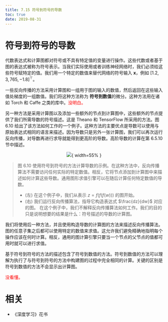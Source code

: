 ```yaml
---
title: 7.15 符号到符号的导数
toc: true
date: 2019-08-31
---
```


# 符号到符号的导数


代数表达式和计算图都对符号或不具有特定值的变量进行操作。这些代数或者基于图的表达式被称为符号表示。当我们实际使用或者训练神经网络时，我们必须给这些符号赋特定的值。我们用一个特定的数值来替代网络的符号输入 $\boldsymbol x$，例如 $[1.2, 3,765, -1.8]^\top$。

一些反向传播的方法采用计算图和一组用于图的输入的数值，然后返回在这些输入值处梯度的一组数值。我们将这种方法称为 **符号到数值**的微分。这种方法用在诸如 Torch 和 Caffe 之类的库中。<span style="color:red;">没明白。</span>

另一种方法是采用计算图以及添加一些额外的节点到计算图中，这些额外的节点提供了我们所需导数的符号描述。这是 Theano 和 TensorFlow 所采用的方法。图 6.10 给出了该方法如何工作的一个例子。这种方法的主要优点是导数可以使用与原始表达式相同的语言来描述。因为导数只是另外一张计算图，我们可以再次运行反向传播，对导数再进行求导就能得到更高阶的导数。高阶导数的计算在第 6.5.10 节中描述。


<center>

![](http://images.iterate.site/blog/image/20190712/S8am3IfoiRgN.png?imageslim){ width=55% }

</center>

> 图 6.10 使用符号到符号的方法计算导数的示例。在这种方法中，反向传播算法不需要访问任何实际的特定数值。相反，它将节点添加到计算图中来描述如何计算这些导数。通用图形求值引擎可以在随后计算任何特定数值的导数。
>
> - (左) 在这个例子中，我们从表示 $z=f(f(f(w)))$ 的图开始。
> - (右) 我们运行反向传播算法，指导它构造表达式 $\frac{dz}{dw}$ 对应的图。 在这个例子中，我们不解释反向传播算法如何工作。我们的目的只是说明想要的结果是什么：符号描述的导数的计算图。

我们将使用后一种方法，并且使用构造导数的计算图的方法来描述反向传播算法。图的任意子集之后都可以使用特定的数值来求值。这允许我们避免精确地指明每个操作应该在何时计算。相反，通用的图计算引擎只要当一个节点的父节点的值都可用时就可以进行求值。

基于符号到符号的方法的描述包含了符号到数值的方法。符号到数值的方法可以理解为执行了与符号到符号的方法中构建图的过程中完全相同的计算。关键的区别是符号到数值的方法不会显示出计算图。

<span style="color:red;">没看懂。</span>






# 相关

- 《深度学习》花书
